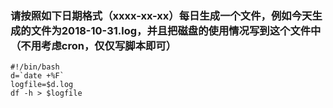### 请按照如下日期格式（xxxx-xx-xx）每日生成一个文件，例如今天生成的文件为2018-10-31.log，并且把磁盘的使用情况写到这个文件中（不用考虑cron，仅仅写脚本即可）
    #!/bin/bash
    d=`date +%F`
    logfile=$d.log
    df -h > $logfile